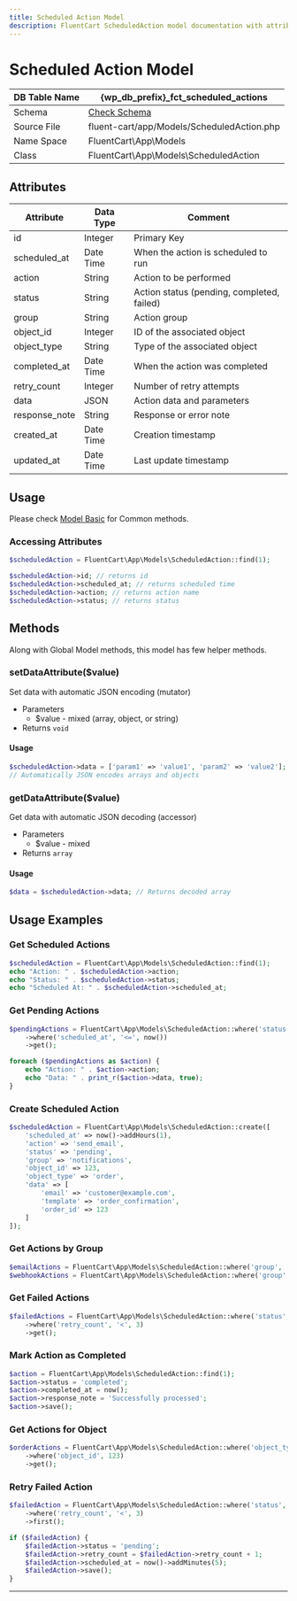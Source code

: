 ```yaml
---
title: Scheduled Action Model
description: FluentCart ScheduledAction model documentation with attributes, scopes, relationships, and methods.
---
```


# Scheduled Action Model

| DB Table Name | {wp_db_prefix}_fct_scheduled_actions               |
| ------------- | -------------------------------------------------- |
| Schema        | [Check Schema](/database/schema#fct-scheduled-actions-table) |
| Source File   | fluent-cart/app/Models/ScheduledAction.php        |
| Name Space    | FluentCart\App\Models                              |
| Class         | FluentCart\App\Models\ScheduledAction              |

## Attributes

| Attribute          | Data Type | Comment |
| ------------------ | --------- | ------- |
| id                 | Integer   | Primary Key |
| scheduled_at       | Date Time | When the action is scheduled to run |
| action             | String    | Action to be performed |
| status             | String    | Action status (pending, completed, failed) |
| group              | String    | Action group |
| object_id          | Integer   | ID of the associated object |
| object_type        | String    | Type of the associated object |
| completed_at       | Date Time | When the action was completed |
| retry_count        | Integer   | Number of retry attempts |
| data               | JSON      | Action data and parameters |
| response_note      | String    | Response or error note |
| created_at         | Date Time | Creation timestamp |
| updated_at         | Date Time | Last update timestamp |

## Usage

Please check [Model Basic](/database/models) for Common methods.

### Accessing Attributes

```php
$scheduledAction = FluentCart\App\Models\ScheduledAction::find(1);

$scheduledAction->id; // returns id
$scheduledAction->scheduled_at; // returns scheduled time
$scheduledAction->action; // returns action name
$scheduledAction->status; // returns status
```

## Methods

Along with Global Model methods, this model has few helper methods.

### setDataAttribute($value)

Set data with automatic JSON encoding (mutator)

* Parameters  
   * $value - mixed (array, object, or string)
* Returns `void`

#### Usage

```php
$scheduledAction->data = ['param1' => 'value1', 'param2' => 'value2'];
// Automatically JSON encodes arrays and objects
```

### getDataAttribute($value)

Get data with automatic JSON decoding (accessor)

* Parameters  
   * $value - mixed
* Returns `array`

#### Usage

```php
$data = $scheduledAction->data; // Returns decoded array
```

## Usage Examples

### Get Scheduled Actions

```php
$scheduledAction = FluentCart\App\Models\ScheduledAction::find(1);
echo "Action: " . $scheduledAction->action;
echo "Status: " . $scheduledAction->status;
echo "Scheduled At: " . $scheduledAction->scheduled_at;
```

### Get Pending Actions

```php
$pendingActions = FluentCart\App\Models\ScheduledAction::where('status', 'pending')
    ->where('scheduled_at', '<=', now())
    ->get();

foreach ($pendingActions as $action) {
    echo "Action: " . $action->action;
    echo "Data: " . print_r($action->data, true);
}
```

### Create Scheduled Action

```php
$scheduledAction = FluentCart\App\Models\ScheduledAction::create([
    'scheduled_at' => now()->addHours(1),
    'action' => 'send_email',
    'status' => 'pending',
    'group' => 'notifications',
    'object_id' => 123,
    'object_type' => 'order',
    'data' => [
        'email' => 'customer@example.com',
        'template' => 'order_confirmation',
        'order_id' => 123
    ]
]);
```

### Get Actions by Group

```php
$emailActions = FluentCart\App\Models\ScheduledAction::where('group', 'notifications')->get();
$webhookActions = FluentCart\App\Models\ScheduledAction::where('group', 'webhooks')->get();
```

### Get Failed Actions

```php
$failedActions = FluentCart\App\Models\ScheduledAction::where('status', 'failed')
    ->where('retry_count', '<', 3)
    ->get();
```

### Mark Action as Completed

```php
$action = FluentCart\App\Models\ScheduledAction::find(1);
$action->status = 'completed';
$action->completed_at = now();
$action->response_note = 'Successfully processed';
$action->save();
```

### Get Actions for Object

```php
$orderActions = FluentCart\App\Models\ScheduledAction::where('object_type', 'order')
    ->where('object_id', 123)
    ->get();
```

### Retry Failed Action

```php
$failedAction = FluentCart\App\Models\ScheduledAction::where('status', 'failed')
    ->where('retry_count', '<', 3)
    ->first();

if ($failedAction) {
    $failedAction->status = 'pending';
    $failedAction->retry_count = $failedAction->retry_count + 1;
    $failedAction->scheduled_at = now()->addMinutes(5);
    $failedAction->save();
}
```

---

